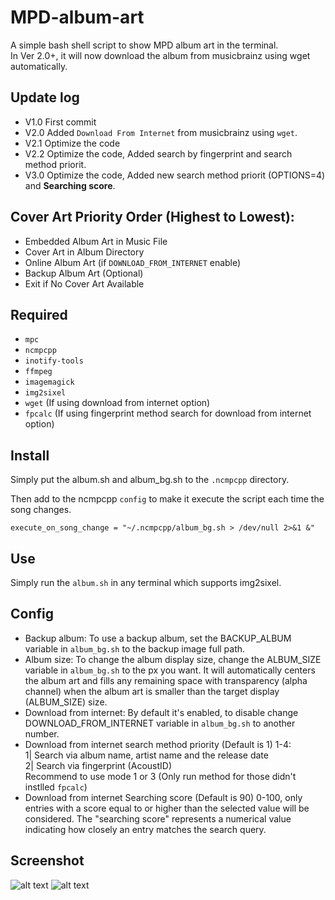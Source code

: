 # MPD-album-art
A simple bash shell script to show MPD album art in the terminal.<br />
In Ver 2.0+, it will now download the album from musicbrainz using wget automatically.

## Update log
- V1.0 First commit
- V2.0 Added `Download From Internet` from musicbrainz using `wget`.
- V2.1 Optimize the code
- V2.2 Optimize the code, Added search by fingerprint and search method priorit.
- V3.0 Optimize the code, Added new search method priorit (OPTIONS=4) and **Searching score**.

## Cover Art Priority Order (Highest to Lowest):
- Embedded Album Art in Music File
- Cover Art in Album Directory
- Online Album Art (if `DOWNLOAD_FROM_INTERNET` enable)
- Backup Album Art (Optional)
- Exit if No Cover Art Available

## Required
- `mpc`
- `ncmpcpp`
- `inotify-tools`
- `ffmpeg`
- `imagemagick`
- `img2sixel`
- `wget` (If using download from internet option)
- `fpcalc` (If using fingerprint method search for download from internet option)

## Install
Simply put the album.sh and album_bg.sh to the `.ncmpcpp` directory.

Then add to the ncmpcpp `config` to make it execute the script each time the song changes.
```
execute_on_song_change = "~/.ncmpcpp/album_bg.sh > /dev/null 2>&1 &"
```

## Use
Simply run the `album.sh` in any terminal which supports img2sixel.

## Config
- Backup album: To use a backup album, set the BACKUP_ALBUM variable in `album_bg.sh` to the backup image full path.
- Album size: To change the album display size, change the ALBUM_SIZE variable in `album_bg.sh` to the px you want. It will automatically centers the album art and fills any remaining space with transparency (alpha channel) when the album art is smaller than the target display (ALBUM_SIZE) size.
- Download from internet: By default it's enabled, to disable change DOWNLOAD_FROM_INTERNET variable in `album_bg.sh` to another number.
- Download from internet search method priority (Default is 1) 1-4: <br />
1| Search via album name, artist name and the release date  <br />
2| Search via fingerprint (AcoustID)  <br />
Recommend to use mode 1 or 3 (Only run method for those didn't instlled `fpcalc`)
- Download from internet Searching score (Default is 90) 0-100, only entries with a score equal to or higher than the selected value will be considered. The "searching score" represents a numerical value indicating how closely an entry matches the search query.

## Screenshot
![alt text](https://wiki.hkvfs.com/images/1/1b/Ncmcpp_with_album_art_example_1.png)
![alt text](https://wiki.hkvfs.com/images/9/99/Ncmcpp_album_art_example_2.png)
